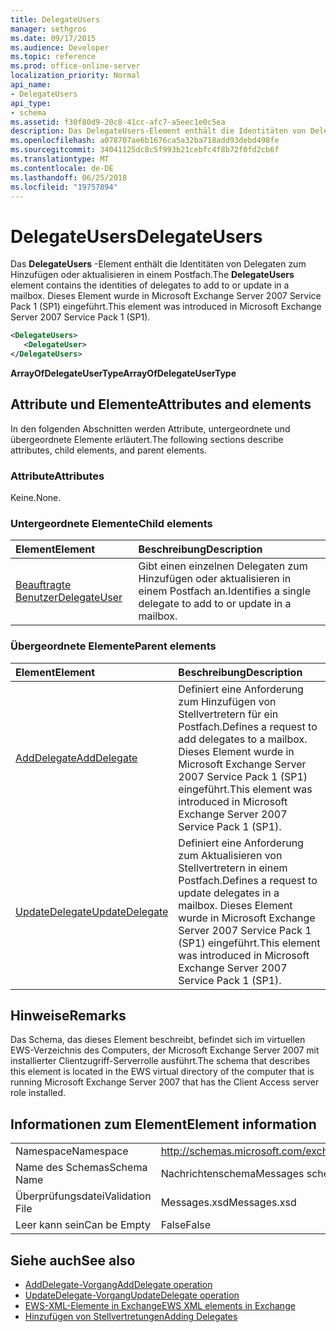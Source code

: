 ```yaml
---
title: DelegateUsers
manager: sethgros
ms.date: 09/17/2015
ms.audience: Developer
ms.topic: reference
ms.prod: office-online-server
localization_priority: Normal
api_name:
- DelegateUsers
api_type:
- schema
ms.assetid: f30f80d9-20c8-41cc-afc7-a5eec1e0c5ea
description: Das DelegateUsers-Element enthält die Identitäten von Delegaten zum Hinzufügen oder aktualisieren in einem Postfach. Dieses Element wurde in Microsoft Exchange Server 2007 Service Pack 1 (SP1) eingeführt.
ms.openlocfilehash: a078707ae6b1676ca5a32ba718add93debd498fe
ms.sourcegitcommit: 34041125dc8c5f993b21cebfc4f8b72f0fd2cb6f
ms.translationtype: MT
ms.contentlocale: de-DE
ms.lasthandoff: 06/25/2018
ms.locfileid: "19757894"
---
```

# <a name="delegateusers"></a><span data-ttu-id="ad1f9-104">DelegateUsers</span><span class="sxs-lookup"><span data-stu-id="ad1f9-104">DelegateUsers</span></span>

<span data-ttu-id="ad1f9-105">Das **DelegateUsers** -Element enthält die Identitäten von Delegaten zum Hinzufügen oder aktualisieren in einem Postfach.</span><span class="sxs-lookup"><span data-stu-id="ad1f9-105">The **DelegateUsers** element contains the identities of delegates to add to or update in a mailbox.</span></span> <span data-ttu-id="ad1f9-106">Dieses Element wurde in Microsoft Exchange Server 2007 Service Pack 1 (SP1) eingeführt.</span><span class="sxs-lookup"><span data-stu-id="ad1f9-106">This element was introduced in Microsoft Exchange Server 2007 Service Pack 1 (SP1).</span></span> 
  
```xml
<DelegateUsers>
   <DelegateUser>
</DelegateUsers>
```

<span data-ttu-id="ad1f9-107">**ArrayOfDelegateUserType**</span><span class="sxs-lookup"><span data-stu-id="ad1f9-107">**ArrayOfDelegateUserType**</span></span>

## <a name="attributes-and-elements"></a><span data-ttu-id="ad1f9-108">Attribute und Elemente</span><span class="sxs-lookup"><span data-stu-id="ad1f9-108">Attributes and elements</span></span>

<span data-ttu-id="ad1f9-109">In den folgenden Abschnitten werden Attribute, untergeordnete und übergeordnete Elemente erläutert.</span><span class="sxs-lookup"><span data-stu-id="ad1f9-109">The following sections describe attributes, child elements, and parent elements.</span></span>
  
### <a name="attributes"></a><span data-ttu-id="ad1f9-110">Attribute</span><span class="sxs-lookup"><span data-stu-id="ad1f9-110">Attributes</span></span>

<span data-ttu-id="ad1f9-111">Keine.</span><span class="sxs-lookup"><span data-stu-id="ad1f9-111">None.</span></span>
  
### <a name="child-elements"></a><span data-ttu-id="ad1f9-112">Untergeordnete Elemente</span><span class="sxs-lookup"><span data-stu-id="ad1f9-112">Child elements</span></span>

|<span data-ttu-id="ad1f9-113">**Element**</span><span class="sxs-lookup"><span data-stu-id="ad1f9-113">**Element**</span></span>|<span data-ttu-id="ad1f9-114">**Beschreibung**</span><span class="sxs-lookup"><span data-stu-id="ad1f9-114">**Description**</span></span>|
|:-----|:-----|
|[<span data-ttu-id="ad1f9-115">Beauftragte Benutzer</span><span class="sxs-lookup"><span data-stu-id="ad1f9-115">DelegateUser</span></span>](delegateuser.md) <br/> |<span data-ttu-id="ad1f9-116">Gibt einen einzelnen Delegaten zum Hinzufügen oder aktualisieren in einem Postfach an.</span><span class="sxs-lookup"><span data-stu-id="ad1f9-116">Identifies a single delegate to add to or update in a mailbox.</span></span>  <br/> |
   
### <a name="parent-elements"></a><span data-ttu-id="ad1f9-117">Übergeordnete Elemente</span><span class="sxs-lookup"><span data-stu-id="ad1f9-117">Parent elements</span></span>

|<span data-ttu-id="ad1f9-118">**Element**</span><span class="sxs-lookup"><span data-stu-id="ad1f9-118">**Element**</span></span>|<span data-ttu-id="ad1f9-119">**Beschreibung**</span><span class="sxs-lookup"><span data-stu-id="ad1f9-119">**Description**</span></span>|
|:-----|:-----|
|[<span data-ttu-id="ad1f9-120">AddDelegate</span><span class="sxs-lookup"><span data-stu-id="ad1f9-120">AddDelegate</span></span>](adddelegate.md) <br/> |<span data-ttu-id="ad1f9-121">Definiert eine Anforderung zum Hinzufügen von Stellvertretern für ein Postfach.</span><span class="sxs-lookup"><span data-stu-id="ad1f9-121">Defines a request to add delegates to a mailbox.</span></span> <span data-ttu-id="ad1f9-122">Dieses Element wurde in Microsoft Exchange Server 2007 Service Pack 1 (SP1) eingeführt.</span><span class="sxs-lookup"><span data-stu-id="ad1f9-122">This element was introduced in Microsoft Exchange Server 2007 Service Pack 1 (SP1).</span></span>  <br/> |
|[<span data-ttu-id="ad1f9-123">UpdateDelegate</span><span class="sxs-lookup"><span data-stu-id="ad1f9-123">UpdateDelegate</span></span>](updatedelegate.md) <br/> |<span data-ttu-id="ad1f9-124">Definiert eine Anforderung zum Aktualisieren von Stellvertretern in einem Postfach.</span><span class="sxs-lookup"><span data-stu-id="ad1f9-124">Defines a request to update delegates in a mailbox.</span></span> <span data-ttu-id="ad1f9-125">Dieses Element wurde in Microsoft Exchange Server 2007 Service Pack 1 (SP1) eingeführt.</span><span class="sxs-lookup"><span data-stu-id="ad1f9-125">This element was introduced in Microsoft Exchange Server 2007 Service Pack 1 (SP1).</span></span>  <br/> |
   
## <a name="remarks"></a><span data-ttu-id="ad1f9-126">Hinweise</span><span class="sxs-lookup"><span data-stu-id="ad1f9-126">Remarks</span></span>

<span data-ttu-id="ad1f9-127">Das Schema, das dieses Element beschreibt, befindet sich im virtuellen EWS-Verzeichnis des Computers, der Microsoft Exchange Server 2007 mit installierter Clientzugriff-Serverrolle ausführt.</span><span class="sxs-lookup"><span data-stu-id="ad1f9-127">The schema that describes this element is located in the EWS virtual directory of the computer that is running Microsoft Exchange Server 2007 that has the Client Access server role installed.</span></span>
  
## <a name="element-information"></a><span data-ttu-id="ad1f9-128">Informationen zum Element</span><span class="sxs-lookup"><span data-stu-id="ad1f9-128">Element information</span></span>

|||
|:-----|:-----|
|<span data-ttu-id="ad1f9-129">Namespace</span><span class="sxs-lookup"><span data-stu-id="ad1f9-129">Namespace</span></span>  <br/> |http://schemas.microsoft.com/exchange/services/2006/messages  <br/> |
|<span data-ttu-id="ad1f9-130">Name des Schemas</span><span class="sxs-lookup"><span data-stu-id="ad1f9-130">Schema Name</span></span>  <br/> |<span data-ttu-id="ad1f9-131">Nachrichtenschema</span><span class="sxs-lookup"><span data-stu-id="ad1f9-131">Messages schema</span></span>  <br/> |
|<span data-ttu-id="ad1f9-132">Überprüfungsdatei</span><span class="sxs-lookup"><span data-stu-id="ad1f9-132">Validation File</span></span>  <br/> |<span data-ttu-id="ad1f9-133">Messages.xsd</span><span class="sxs-lookup"><span data-stu-id="ad1f9-133">Messages.xsd</span></span>  <br/> |
|<span data-ttu-id="ad1f9-134">Leer kann sein</span><span class="sxs-lookup"><span data-stu-id="ad1f9-134">Can be Empty</span></span>  <br/> |<span data-ttu-id="ad1f9-135">False</span><span class="sxs-lookup"><span data-stu-id="ad1f9-135">False</span></span>  <br/> |
   
## <a name="see-also"></a><span data-ttu-id="ad1f9-136">Siehe auch</span><span class="sxs-lookup"><span data-stu-id="ad1f9-136">See also</span></span>

- [<span data-ttu-id="ad1f9-137">AddDelegate-Vorgang</span><span class="sxs-lookup"><span data-stu-id="ad1f9-137">AddDelegate operation</span></span>](adddelegate-operation.md) 
- [<span data-ttu-id="ad1f9-138">UpdateDelegate-Vorgang</span><span class="sxs-lookup"><span data-stu-id="ad1f9-138">UpdateDelegate operation</span></span>](updatedelegate-operation.md)
- [<span data-ttu-id="ad1f9-139">EWS-XML-Elemente in Exchange</span><span class="sxs-lookup"><span data-stu-id="ad1f9-139">EWS XML elements in Exchange</span></span>](ews-xml-elements-in-exchange.md)
- [<span data-ttu-id="ad1f9-140">Hinzufügen von Stellvertretungen</span><span class="sxs-lookup"><span data-stu-id="ad1f9-140">Adding Delegates</span></span>](http://msdn.microsoft.com/library/3a744150-66a3-4a13-9433-793603ba5038%28Office.15%29.aspx)

